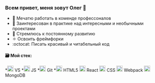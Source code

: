 



### Всем привет, меня зовут Олег 👋


- :floppy_disk: Мечатю работать в коменде профессоналов
- :tanabata_tree: Заинтересован в практике над интересными и необычными проектами
- :ocean: Стремлюсь к постоянному развитию
- ⚛️ Освоить фреймфорки
- :octocat: Писать красивый и читабельный код

#### :card_file_box: Мой стек: 
*<img src="https://simpleicons.org/icons/visualstudiocode.svg" height="20" width="20"> VS
*<img src="https://simpleicons.org/icons/javascript.svg" height="20" width="20"> JS
*<img src="https://simpleicons.org/icons/git.svg" height="20" width="20"> Git
*<img src="https://simpleicons.org/icons/html5.svg" height="20" width="20"> HTML5
<img src="https://simpleicons.org/icons/react.svg" height="20" width="20"> React
<img src="https://simpleicons.org/icons/css3.svg" height="20" width="20"> CSS
<img src="https://simpleicons.org/icons/webpack.svg" height="20" width="20"> Webpack
<img src="https://simpleicons.org/icons/mongodb.svg" height="20" width="20"> MongoDB

